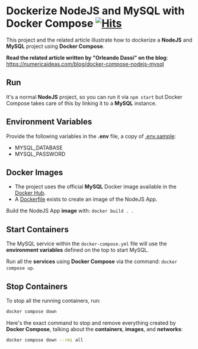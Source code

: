 # Dockerize NodeJS and MySQL with Docker Compose&nbsp;[![Hits](https://hits.seeyoufarm.com/api/count/incr/badge.svg?url=https%3A%2F%2Fgithub.com%2Fnumerica-ideas%2Fcommunity%2Ftree%2Fmaster%2Fdocker%2Fdocker-compose-nodejs-mysql&count_bg=%2379C83D&title_bg=%23555555&icon=&icon_color=%23E7E7E7&title=hits&edge_flat=false)](https://numericaideas.com/blog/docker-compose-nodejs-mysql)

This project and the related article illustrate how to dockerize a **NodeJS** and **MySQL** project using **Docker Compose**.

**Read the related article written by "Orleando Dassi" on the blog**: https://numericaideas.com/blog/docker-compose-nodejs-mysql

## Run

It's a normal **NodeJS** project, so you can run it via `npm start` but Docker Compose takes care of this by linking it to a **MySQL** instance.

## Environment Variables

Provide the following variables in the **.env** file, a copy of [.env.sample](./.env.sample):
- MYSQL_DATABASE
- MYSQL_PASSWORD

## Docker Images

- The project uses the official **MySQL** Docker image available in the [Docker Hub](https://hub.docker.com/_/mysql).
- A [Dockerfile](./Dockerfile) exists to create an image of the NodeJS App.

Build the NodeJS App **image** with: `docker build . `.

## Start Containers

The MySQL service within the `docker-compose.yml` file will use the **environment variables** defined on the top to start MySQL.

Run all the **services** using **Docker Compose** via the command: `docker compose up`.

## Stop Containers

To stop all the running containers, run:
```bash
docker compose down
```

Here's the exact command to stop and remove everything created by **Docker Compose**, talking about the **containers**, **images**, and **networks**:
```bash
docker compose down --rmi all
```
